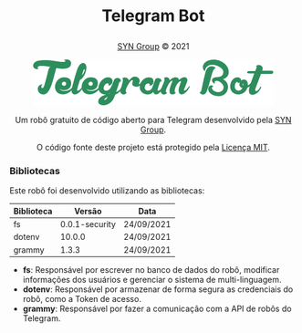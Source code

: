 # <p align="center">Telegram Bot</p>
<p align="center"><a href="https://syngroup.org/">SYN Group</a> © 2021</p>

<p align="center"><img src="./Assets/images/git-logo.png"></p>

<p align="center">Um robô gratuito de código aberto para Telegram desenvolvido pela <a href="https://syngroup.org/">SYN Group</a>.</p>

<p align="center">O código fonte deste projeto está protegido pela <a href="https://github.com/Syn-Group/telegram-bot/blob/main/LICENSE">Licença MIT</a>.</p>


### Bibliotecas
Este robô foi desenvolvido utilizando as bibliotecas:

| Biblioteca | Versão | Data |
| ---------- | ------ | ---- |
| fs         | 0.0.1-security      | 24/09/2021    |
| dotenv     | 10.0.0      | 24/09/2021    |
| grammy     | 1.3.3      | 24/09/2021    |

- **fs**: Responsável por escrever no banco de dados do robô, modificar informações dos usuários e gerenciar o sistema de multi-linguagem.
- **dotenv**: Responsável por armazenar de forma segura as credenciais do robô, como a Token de acesso.
- **grammy**: Responsável por fazer a comunicação com a API de robôs do Telegram.